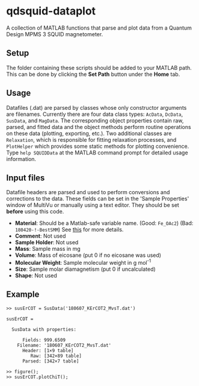 # qdsquid-dataplot
A collection of MATLAB functions that parse and plot data from a Quantum Design MPMS 3 SQUID magnetometer.

## Setup
The folder containing these scripts should be added to your MATLAB path. This can be done by clicking the **Set Path** button under the **Home** tab.

## Usage
Datafiles (.dat) are parsed by classes whose only constructor arguments are filenames. Currently there are four data class types: `AcData`, `DcData`, `SusData`, and `MagData`. The corresponding object properties contain raw, parsed, and fitted data and the object methods perform routine operations on these data (plotting, exporting, etc.). Two additional classes are `Relaxation`, which is responsible for fitting relaxation processes, and `PlotHelper` which provides some static methods for plotting convenience. Type `help SQUIDData` at the MATLAB command prompt for detailed usage information.

## Input files
Datafile headers are parsed and used to perform conversions and corrections to the data. These fields can be set in the 'Sample Properties' window of MultiVu or manually using a text editor. They should be set **before** using this code.

* **Material**: Should be a Matlab-safe variable name. (Good: `Fe_OAc2`) (Bad: `180420-!-BestSMM`) 
See [this](https://www.mathworks.com/help/matlab/matlab_prog/variable-names.html) for more details.
* **Comment**: Not used
* **Sample Holder**: Not used
* **Mass**: Sample mass in mg
* **Volume**: Mass of eicosane (put 0 if no eicosane was used)
* **Molecular Weight**: Sample molecular weight in g mol<sup>-1</sup>
* **Size**: Sample molar diamagnetism (put 0 if uncalculated)
* **Shape**: Not used

## Example
```
>> susErCOT = SusData('180607_KErCOT2_MvsT.dat')

susErCOT = 

  SusData with properties:

      Fields: 999.6509
    Filename: '180607_KErCOT2_MvsT.dat'
      Header: [1×9 table]
         Raw: [342×89 table]
      Parsed: [342×7 table]
        
>> figure();
>> susErCOT.plotChiT();
```

